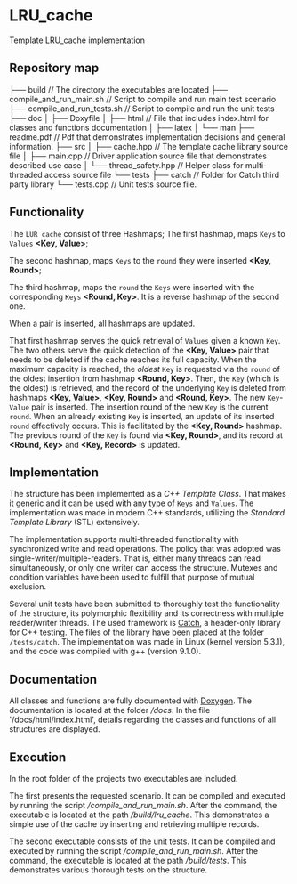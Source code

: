 # LRU_cache
Template LRU_cache implementation

## Repository map
├── build                           // The directory the executables are located
├── compile_and_run_main.sh         // Script to compile and run main test scenario
├── compile_and_run_tests.sh        // Script to compile and run the unit tests
├── doc
│   ├── Doxyfile
│   ├── html                        // File that includes index.html for classes and functions documentation
│   ├── latex
│   └── man
├── readme.pdf                      // Pdf that demonstrates implementation decisions and general information.
├── src
│   ├── cache.hpp                   // The template cache library source file
│   ├── main.cpp                    // Driver application source file that demonstrates described use case
│   └── thread_safety.hpp           // Helper class for multi-threaded access source file
└── tests
    ├── catch                       // Folder for Catch third party library
    └── tests.cpp                   // Unit tests source file.

## Functionality
The `LUR cache` consist of three Hashmaps;
The first hashmap, maps `Keys` to `Values` **<Key, Value>**;

The second hashmap, maps `Keys` to the `round` they were inserted **<Key, Round>**;

The third hashmap, maps the `round` the `Keys` were inserted with the corresponding `Keys` **<Round, Key>**. It is a reverse hashmap of the second one. 

When a pair is inserted, all hashmaps are updated.

That first hashmap serves the quick retrieval of `Values` given a known `Key`. 
The two others serve the quick detection of the **<Key, Value>** pair that needs to be deleted if the cache reaches its full capacity.
When the maximum capacity is reached, the *oldest* `Key` is requested via the `round` of the oldest insertion from hashmap **<Round, Key>**. 
Then, the `Key` (which is the oldest) is retrieved, and the record of the underlying `Key` is deleted from hashmaps **<Key, Value>**,
**<Key, Round>** and **<Round, Key>**. The new `Key`-`Value` pair is inserted. 
The insertion round of the new `Key` is the current `round`.
When an already existing `Key` is inserted, an update of its inserted `round` effectively occurs. 
This is facilitated by the **<Key, Round>** hashmap. The previous round of the `Key` is found via **<Key, Round>**, and its record at **<Round, Key>** and **<Key, Record>** is updated.

## Implementation
The structure has been implemented as a *C++ Template Class*. 
That makes it generic and it can be used with any type of `Keys` and `Values`.
The implementation was made in modern C++ standards, utilizing the *Standard Template Library* (STL) extensively.

The implementation supports multi-threaded functionality with synchronized write and read operations. 
The policy that was adopted was single-writer/multiple-readers. 
That is, either many threads can read simultaneously, or only one writer can access the structure. 
Mutexes and condition variables have been used to fulfill that purpose of mutual exclusion.

Several unit tests have been submitted to thoroughly test the functionality of the structure, its polymorphic flexibility and its correctness with multiple reader/writer threads. 
The used framework is [Catch](https://github.com/catchorg/Catch2), a header-only library for C++ testing. The files of the library have been placed at the folder `/tests/catch`.
The implementation was made in Linux (kernel version 5.3.1), and the code was compiled with g++ (version 9.1.0).

## Documentation
All classes and functions are fully documented with [Doxygen](http://www.doxygen.nl/). The documentation is located at the folder */docs*. In the file '/docs/html/index.html',
details regarding the classes and functions of all structures are displayed.

## Execution
In the root folder of the projects two executables are included.

The first presents the requested scenario. 
It can be compiled and executed by running the script */compile_and_run_main.sh*. 
After the command, the executable is located at the path */build/lru_cache*. 
This demonstrates a simple use of the cache by inserting and retrieving multiple records.

The second executable consists of the unit tests. 
It can be compiled and executed by running the script */compile_and_run_main.sh*. 
After the command, the executable is located at the path */build/tests*. 
This demonstrates various thorough tests on the structure.

